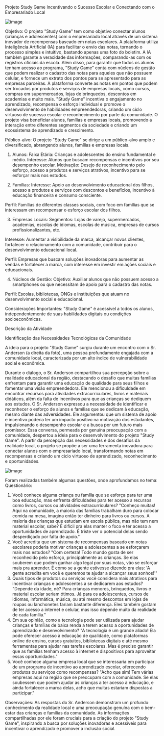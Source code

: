 Projeto Study Game
Incentivando o Sucesso Escolar e Conectando com o Empresariado Local

![image](https://github.com/AeCSistemas/StudyGame/assets/35645798/670daef5-975f-45cf-b020-6a51a20dc793)


Objetivo:
O projeto "Study Game" tem como objetivo conectar alunos (crianças e adolescentes) com o empresariado local através de um sistema inovador de recompensas baseado em notas escolares. 
A plataforma utiliza Inteligência Artificial (IA) para facilitar o envio das notas, tornando o processo simples e intuitivo, bastando apenas uma foto do boletim.
A IA também garante a veracidade das informações, comparando-as com os registros oficiais da escola. 
Além disso, para garantir que todos os alunos tenham acesso ao programa, "Study Game" conta com núcleos de gestão que podem realizar o cadastro das notas para aqueles que não possuem celular, e fornece um extrato dos pontos para se apresentado para as empresas parceiras.
A plataforma converte as notas em pontos que podem ser trocados por produtos e serviços de empresas locais, como cursos, compras em supermercados, lojas de brinquedos, descontos em academias e muito mais. 
"Study Game" incentiva o engajamento no aprendizado, recompensa o esforço individual e promove o desenvolvimento de habilidades empreendedoras, criando um ciclo virtuoso de sucesso escolar e reconhecimento por parte da comunidade.
O projeto visa beneficiar alunos, famílias e empresas locais, promovendo a interação entre diferentes segmentos da sociedade e criando um ecossistema de aprendizado e crescimento.

Público-alvo:
O projeto "Study Game" se dirige a um público-alvo amplo e diversificado, abrangendo alunos, famílias e empresas locais.

1. Alunos:
Faixa Etária: Crianças e adolescentes do ensino fundamental e médio.
Interesse: Alunos que buscam recompensas e incentivos por seu desempenho escolar.
Motivação: Desejo de reconhecimento pelo esforço, acesso a produtos e serviços atrativos, incentivo para se esforçar mais nos estudos.

2. Famílias:
Interesse: Apoio ao desenvolvimento educacional dos filhos, acesso a produtos e serviços com descontos e benefícios, incentivo à educação financeira e consumo consciente.

Perfil: Famílias de diferentes classes sociais, com foco em famílias que se interessam em recompensar o esforço escolar dos filhos.

3. Empresas Locais:
Segmentos: Lojas de varejo, supermercados, academias, escolas de idiomas, escolas de música, empresas de cursos profissionalizantes, etc.

Interesse: Aumentar a visibilidade da marca, alcançar novos clientes, fortalecer o relacionamento com a comunidade, contribuir para o desenvolvimento educacional local.

Perfil: Empresas que buscam soluções inovadoras para aumentar as vendas e fortalecer a marca, com interesse em investir em ações sociais e educacionais.

4. Núcleos de Gestão:
Objetivo: Auxiliar alunos que não possuem acesso a smartphones ou que necessitam de apoio para o cadastro das notas.

Perfil: Escolas, bibliotecas, ONGs e instituições que atuam no desenvolvimento social e educacional.

Considerações Importantes:
"Study Game" é acessível a todos os alunos, independentemente de suas habilidades digitais ou condições socioeconômicas.





Descrição da Atividade

Identificação das Necessidades Tecnológicas da Comunidade

A ideia para o projeto "Study Game" surgiu durante um encontro com o Sr. Anderson (a direita da foto), uma pessoa profundamente engajada com a comunidade local, caracterizada por um alto índice de vulnerabilidade social e econômica. 
 



Durante o diálogo, o Sr. Anderson compartilhou sua percepção sobre a realidade educacional da região, destacando o desafio que muitas famílias enfrentam para garantir uma educação de qualidade para seus filhos e fomentar uma visão empreendedora. Ele mencionou a dificuldade em encontrar recursos para atividades extracurriculares, livros e materiais didáticos, além da falta de incentivos para que as crianças se dediquem aos estudos.
O Sr. Anderson expressou a necessidade de identificar e reconhecer o esforço de alunos e famílias que se dedicam à educação, mesmo diante das adversidades. Ele argumentou que um sistema de apoio e incentivo poderia ter um impacto positivo na motivação dos estudantes, impulsionando o desempenho escolar e a busca por um futuro mais promissor.
Essa conversa, permeada por genuína preocupação com a comunidade, despertou a ideia para o desenvolvimento do projeto "Study Game". A partir da percepção das necessidades e dos desafios da realidade local, o projeto se propõe a ser uma ferramenta inovadora para conectar alunos com o empresariado local, transformando notas em recompensas e criando um ciclo virtuoso de aprendizado, reconhecimento e oportunidades.


![image](https://github.com/AeCSistemas/StudyGame/assets/35645798/efcb3367-4359-4122-b9cc-a20da2c63f96)



Foram realizadas também algumas questões, onde aprofundamos no tema: 
Questionário:
1. Você conhece alguma criança ou família que se esforça para ter uma boa educação, mas enfrenta dificuldades para ter acesso a recursos como livros, cursos ou atividades extracurriculares?
"Conheço muitas! Aqui na comunidade, a maioria das famílias trabalham duro para colocar comida na mesa, imagina então ter dinheiro para livros ou cursos. A maioria das crianças que estudam em escola pública, mas não tem nem material escolar, sabe? É difícil pra elas manter o foco e ter acesso a oportunidades de aprendizado. É triste ver o potencial delas sendo desperdiçado por falta de apoio."
2. Você acredita que um sistema de recompensas baseado em notas escolares poderia motivar crianças e adolescentes a se esforçarem mais nos estudos?
"Com certeza! Todo mundo gosta de ser reconhecido pelo esforço, principalmente as crianças. Se elas souberem que podem ganhar algo legal por suas notas, vão se esforçar mais pra aprender. É como se a gente estivesse dizendo pra elas: 'A gente acredita em você e queremos te ajudar a alcançar seus sonhos!'"
3. Quais tipos de produtos ou serviços você considera mais atrativos para incentivar crianças e adolescentes a se dedicarem aos estudos?
"Depende da idade, né? Para crianças menores, brinquedos, livros e material escolar seriam ótimos. Já para os adolescentes, cursos de idiomas, informática, música, ou até mesmo descontos em lojas de roupas ou lanchonetes fariam bastante diferença. Eles também gostam de ter acesso a internet e celular, mas isso depende muito da realidade de cada família."
4. Em sua opinião, como a tecnologia pode ser utilizada para ajudar crianças e famílias de baixa renda a terem acesso a oportunidades de aprendizado e desenvolvimento?
"A tecnologia é um grande aliado! Ela pode oferecer acesso à educação de qualidade, como plataformas online de ensino, cursos gratuitos, bibliotecas digitais e até mesmo ferramentas para ajudar nas tarefas escolares. Mas é preciso garantir que as famílias tenham acesso à internet e dispositivos para aproveitar essas oportunidades."
5. Você conhece alguma empresa local que se interessaria em participar de um programa de incentivo ao aprendizado escolar, oferecendo produtos ou serviços como recompensas?
"Acho que sim! Tem várias empresas aqui na região que se preocupam com a comunidade. Se elas soubessem que podem ajudar as crianças a ter acesso à educação, e ainda fortalecer a marca delas, acho que muitas estariam dispostas a participar."

Observações:
As respostas do Sr. Anderson demonstram um profundo conhecimento da realidade local e uma preocupação genuína com o bem-estar das crianças e famílias da comunidade.
As informações compartilhadas por ele foram cruciais para a criação do projeto "Study Game", inspirando a busca por soluções inovadoras e acessíveis para incentivar o aprendizado e promover a inclusão social.


